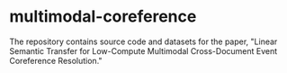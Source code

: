 # multimodal-coreference
The repository contains source code and datasets for the paper, "Linear Semantic Transfer for Low-Compute Multimodal Cross-Document Event Coreference Resolution."
